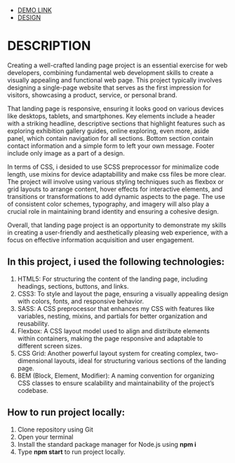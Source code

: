 - [DEMO LINK](https://kasianeno.github.io/the-met-landing/)
- [DESIGN](https://www.figma.com/design/lSR1m42L9YwzQwzzxKwHpw/THE-MET?node-id=8590-29&node-type=CANVAS&t=mJk9HzOOhSmnpFpE-0)

<h1>DESCRIPTION</h1>

Creating a well-crafted landing page project is an essential exercise for web developers, combining fundamental web development skills to create a visually appealing and functional web page. This project typically involves designing a single-page website that serves as the first impression for visitors, showcasing a product, service, or personal brand. 

That landing page is responsive, ensuring it looks good on various devices like desktops, tablets, and smartphones. Key elements include a header with a striking headline, descriptive sections that highlight features such as exploring exhibition gallery guides, online exploring, even more, aside panel, which contain navigation for all sections. Bottom section contain contact information and a simple form to left your own message. Footer include only image as a part of a design.

In terms of CSS, i desided to use SCSS preprocessor for minimalize code length, use mixins for device adaptabillity and make css files be more clear. The project will involve using various styling techniques such as flexbox or grid layouts to arrange content, hover effects for interactive elements, and transitions or transformations to add dynamic aspects to the page. The use of consistent color schemes, typography, and imagery will also play a crucial role in maintaining brand identity and ensuring a cohesive design.

Overall, that landing page project is an opportunity to demonstrate my skills in creating a user-friendly and aesthetically pleasing web experience, with a focus on effective information acquisition and user engagement.


<h2>In this project, i used the following technologies:</h2>
<ol>
  <li>HTML5: For structuring the content of the landing page, including headings, sections, buttons, and links.</li>
  <li>CSS3: To style and layout the page, ensuring a visually appealing design with colors, fonts, and responsive behavior.</li>
  <li>SASS: A CSS preprocessor that enhances my CSS with features like variables, nesting, mixins, and partials for better organization and reusability.</li>
  <li>Flexbox: A CSS layout model used to align and distribute elements within containers, making the page responsive and adaptable to different screen sizes.</li>
  <li>CSS Grid: Another powerful layout system for creating complex, two-dimensional layouts, ideal for structuring various sections of the landing page.</li>
  <li>BEM (Block, Element, Modifier): A naming convention for organizing CSS classes to ensure scalability and maintainability of the project’s codebase.</li>
</ol>

<h2>How to run project locally:</h2>
<ol>
  <li>Clone repository using Git</li>
  <li>Open your terminal</li>
  <li>Install the standard package manager for Node.js using <b>npm i</b></li>
  <li>Type <b>npm start</b> to run project locally.</li>
</ol>
